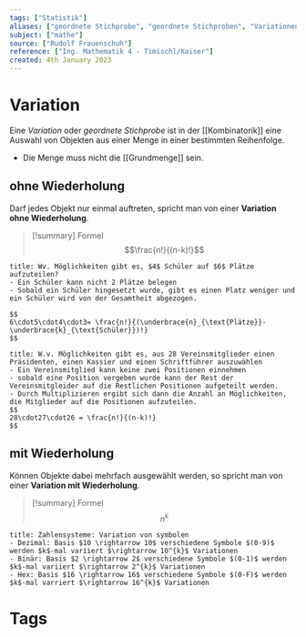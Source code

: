 ```yaml
---
tags: ["Statistik"]
aliases: ["geordnete Stichprobe", "geordnete Stichproben", "Variationen"]
subject: ["mathe"]
source: ["Rudolf Frauenschuh"]
reference: ["Ing. Mathematik 4 - Timischl/Kaiser"]
created: 4th January 2023
---
```


# Variation
Eine *Variation* oder *geordnete Stichprobe* ist in der [[Kombinatorik]] eine Auswahl von Objekten aus einer Menge in einer bestimmten Reihenfolge.
- Die Menge muss nicht die [[Grundmenge]] sein.
## ohne Wiederholung
Darf jedes Objekt nur einmal auftreten, spricht man von einer **Variation ohne Wiederholung**.

>[!summary] Formel
> $$\frac{n!}{(n-k)!}$$


```ad-example
title: Wv. Möglichkeiten gibt es, $4$ Schüler auf $6$ Plätze aufzuteilen?
- Ein Schüler kann nicht 2 Plätze belegen
- Sobald ein Schüler hingesetzt wurde, gibt es einen Platz weniger und ein Schüler wird von der Gesamtheit abgezogen. 

$$
6\cdot5\cdot4\cdot3= \frac{n!}{(\underbrace{n}_{\text{Plätze}}-\underbrace{k}_{\text{Schüler}})!}
$$
```

```ad-example
title: W.v. Möglichkeiten gibt es, aus 28 Vereinsmitglieder einen Präsidenten, einen Kassier und einen Schriftführer auszuwählen
- Ein Vereinsmitglied kann keine zwei Positionen einnehmen
- sobald eine Position vergeben wurde kann der Rest der Vereinsmitgleider auf die Restlichen Positionen aufgeteilt werden.
- Durch Multiplizieren ergibt sich dann die Anzahl an Möglichkeiten, die Mitglieder auf die Positionen aufzuteilen.
$$
28\cdot27\cdot26 = \frac{n!}{(n-k)!}
$$
```

## mit Wiederholung
Können Objekte dabei mehrfach ausgewählt werden, so spricht man von einer **Variation mit Wiederholung**.
>[!summary] Formel
$$n^{k}$$


```ad-example
title: Zahlensysteme: Variation von symbolen
- Dezimal: Basis $10 \rightarrow 10$ verschiedene Symbole $(0-9)$ werden $k$-mal variiert $\rightarrow 10^{k}$ Variationen
- Binär: Basis $2 \rightarrow 2$ verschiedene Symbole $(0-1)$ werden $k$-mal variiert $\rightarrow 2^{k}$ Variationen
- Hex: Basis $16 \rightarrow 16$ verschiedene Symbole $(0-F)$ werden $k$-mal varriert $\rightarrow 16^{k}$ Variationen
```

# Tags